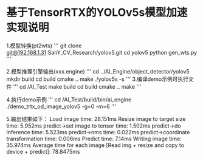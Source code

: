# 基于TensorRTX的YOLOv5s模型加速实现说明

1.模型转换(pt2wts)
'''
git clone git@192.168.1.31:SanY_CV_Research/yolov5.git
cd yolov5
python gen_wts.py
'''

2.模型推理引擎输出(xxx.engine)
'''
cd ../AI_Engine/object_detector/yolov5
mkdir build
cd build
cmake ..
make
./yolov5s -s
'''
3.编译demo示例可执行文件
'''
cd /AI_Test
make build
cd build
cmake ..
make
'''

4.执行demo示例
'''
cd /AI_Test/build/bin/ai_engine
./demo_trtx_od_image_yolov5 -g=0 -m=6
'''

5.输出结果如下：
Load image time: 28.151ms
Resize image to target size time: 5.952ms
predict->set image to tensor time: 1.502ms
predict->do Inference time: 5.523ms
predict->nms time: 0.022ms
predict->coordinate transformation time: 0.006ms
Predict time: 7.14ms
Writing image time: 35.974ms
Average time for each image [Read img + resize and copy to device + predict]: 78.8475ms
